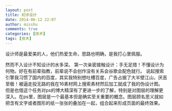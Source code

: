 ```yaml
---
layout: post
title: 初涉设计
date: 2014-06-12 22:07
author: misshu
comments: true
categories: [技术]
tags: [技术]
---
```

设计师是最爱美的人，他们热爱生命，思路也明确，是我打心里佩服。

然而不入设计不知设计的水多深。
第一次亲密接触设计：手无足措！不懂设计为何物。好在有前辈指教，前辈说不会创作没有关系会谷歌会配色就行。
说起搜索引擎我习惯了国内的百度，其实我特别想吐槽百度，广告占据了大半壁江山，厌恶至极！被逼走投无路的我在16素材网上搜索素材然后加工就成了我的伪设计图。
但是也借这个任务对ps的博大精深有了更进一步的了解，特别是对图层的理解更深入。在ps里，图层是一个最基本但是确实至关重要的概念。图层顾名思义就如把含有文字或者图形的纸一张张的叠加在一起，组合起来形成页面的最终效果。

